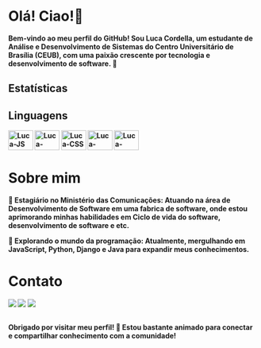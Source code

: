 


# Olá! Ciao!👋

<b>Bem-vindo ao meu perfil do GitHub! Sou Luca Cordella, um estudante de Análise e Desenvolvimento de Sistemas do Centro Universitário de Brasília (CEUB), com uma paixão crescente por tecnologia e desenvolvimento de software. 🚀 

## Estatísticas



## Linguagens
<div>  
    <img align="center" alt="Luca-JS" height="40" width="50" src="https://cdn.jsdelivr.net/gh/devicons/devicon@latest/icons/javascript/javascript-original.svg" />    
    <img align="center" alt="Luca-HTML" height="40" width="50" src="https://cdn.jsdelivr.net/gh/devicons/devicon@latest/icons/html5/html5-original.svg" />
    <img align="center" alt="Luca-CSS" height="40" width="50" src="https://cdn.jsdelivr.net/gh/devicons/devicon@latest/icons/css3/css3-original.svg" />
    <img align="center" alt="Luca-Java" height="40" width="50" src="https://cdn.jsdelivr.net/gh/devicons/devicon@latest/icons/java/java-original.svg" />
    <img align="center" alt="Luca-Python" height="40" width="50" src="https://cdn.jsdelivr.net/gh/devicons/devicon@latest/icons/python/python-original.svg" />
</div>

# Sobre mim

🚀 Estagiário no Ministério das Comunicações: Atuando na área de Desenvolvimento de Software em uma fabrica de software, onde estou aprimorando minhas habilidades em Ciclo de vida do software, desenvolvimento de software e etc.

🌱 Explorando o mundo da programação: Atualmente, mergulhando em JavaScript, Python, Django e Java para expandir meus conhecimentos.

# Contato

<div>
    <a href="mailto:lucacordella12@gmail.com"><img src="https://img.shields.io/badge/Gmail-D14836?style=for-the-badge&logo=gmail&logoColor=white" target="_blank"></a>    
    <a href="https://www.linkedin.com/in/lucacordella" target="_blank"><img src="https://img.shields.io/badge/LinkedIn-0077B5?style=for-the-badge&logo=linkedin&logoColor=white" target="_blank"></a>  
    <a href="https://www.instagram.com/lucacordella/" target="_blank"><img src="https://img.shields.io/badge/Instagram-E4405F?style=for-the-badge&logo=instagram&logoColor=white" target="_blank"></a> 
</div>

## 
<b>Obrigado por visitar meu perfil! 🚀 Estou bastante animado para conectar e compartilhar conhecimento com a comunidade!
